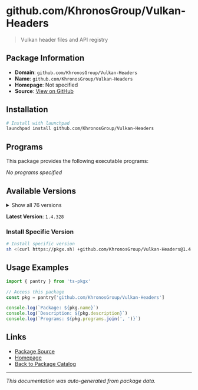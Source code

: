 # github.com/KhronosGroup/Vulkan-Headers

> Vulkan header files and API registry

## Package Information

- **Domain**: `github.com/KhronosGroup/Vulkan-Headers`
- **Name**: `github.com/KhronosGroup/Vulkan-Headers`
- **Homepage**: Not specified
- **Source**: [View on GitHub](https://github.com/pkgxdev/pantry/tree/main/projects/github.com/KhronosGroup/Vulkan-Headers/package.yml)

## Installation

```bash
# Install with launchpad
launchpad install github.com/KhronosGroup/Vulkan-Headers
```

## Programs

This package provides the following executable programs:

*No programs specified*

## Available Versions

<details>
<summary>Show all 76 versions</summary>

- `1.4.328`, `1.4.327`, `1.4.326`, `1.4.325`, `1.4.324`
- `1.4.323`, `1.4.322`, `1.4.321`, `1.4.320`, `1.4.319`
- `1.4.318`, `1.4.317`, `1.4.316`, `1.4.315`, `1.4.314`
- `1.4.313`, `1.4.312`, `1.4.311`, `1.4.310`, `1.4.309`
- `1.4.307`, `1.4.306`, `1.4.305`, `1.4.304`, `1.4.303`
- `1.3.302`, `1.3.301`, `1.3.300`, `1.3.299`, `1.3.298`
- `1.3.297`, `1.3.296`, `1.3.295`, `1.3.294`, `1.3.293`
- `1.3.292`, `1.3.291`, `1.3.290`, `1.3.289`, `1.3.288`
- `1.3.287`, `1.3.286`, `1.3.285`, `1.3.284`, `1.3.283`
- `1.3.282`, `1.3.281`, `1.3.280`, `1.3.279`, `1.3.278`
- `1.3.277`, `1.3.276`, `1.3.275`, `1.3.274`, `1.3.273`
- `1.3.272`, `1.3.271`, `1.3.270`, `1.3.269`, `1.3.268`
- `1.3.267`, `1.3.266`, `1.3.265`, `1.3.264`, `1.3.263`
- `1.3.262`, `1.3.261`, `1.3.260`, `1.3.259`, `1.3.258`
- `1.3.257`, `1.3.256`, `1.3.255`, `1.3.254`, `1.3.253`
- `1.3.252`

</details>

**Latest Version**: `1.4.328`

### Install Specific Version

```bash
# Install specific version
sh <(curl https://pkgx.sh) +github.com/KhronosGroup/Vulkan-Headers@1.4.328 -- $SHELL -i
```

## Usage Examples

```typescript
import { pantry } from 'ts-pkgx'

// Access this package
const pkg = pantry['github.com/KhronosGroup/Vulkan-Headers']

console.log(`Package: ${pkg.name}`)
console.log(`Description: ${pkg.description}`)
console.log(`Programs: ${pkg.programs.join(', ')}`)
```

## Links

- [Package Source](https://github.com/pkgxdev/pantry/tree/main/projects/github.com/KhronosGroup/Vulkan-Headers/package.yml)
- [Homepage](#)
- [Back to Package Catalog](../../../package-catalog.md)

---

*This documentation was auto-generated from package data.*
